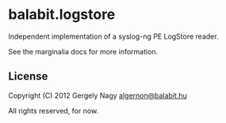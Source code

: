 # balabit.logstore

Independent implementation of a syslog-ng PE LogStore reader.

See the marginalia docs for more information.

## License

Copyright (C) 2012 Gergely Nagy <algernon@balabit.hu>

All rights reserved, for now.
